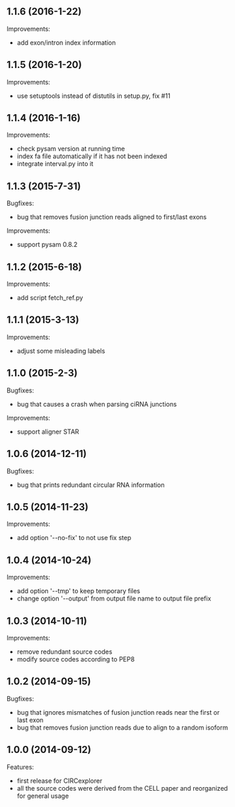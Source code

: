 ## 1.1.6 (2016-1-22)

Improvements:

* add exon/intron index information

## 1.1.5 (2016-1-20)

Improvements:

* use setuptools instead of distutils in setup.py, fix #11

## 1.1.4 (2016-1-16)

Improvements:

* check pysam version at running time
* index fa file automatically if it has not been indexed
* integrate interval.py into it

## 1.1.3 (2015-7-31)

Bugfixes:

* bug that removes fusion junction reads aligned to first/last exons

Improvements:

* support pysam 0.8.2

## 1.1.2 (2015-6-18)

Improvements:

* add script fetch_ref.py

## 1.1.1 (2015-3-13)

Improvements:

* adjust some misleading labels

## 1.1.0 (2015-2-3)

Bugfixes:

* bug that causes a crash when parsing ciRNA junctions

Improvements:

* support aligner STAR

## 1.0.6 (2014-12-11)

Bugfixes:

* bug that prints redundant circular RNA information

## 1.0.5 (2014-11-23)

Improvements:

* add option '--no-fix' to not use fix step

## 1.0.4 (2014-10-24)

Improvements:

* add option '--tmp' to keep temporary files
* change option '--output' from output file name to output file prefix

## 1.0.3 (2014-10-11)

Improvements:

* remove redundant source codes
* modify source codes according to PEP8

## 1.0.2 (2014-09-15)

Bugfixes:

* bug that ignores mismatches of fusion junction reads near the first or last exon
* bug that removes fusion junction reads due to align to a random isoform

## 1.0.0 (2014-09-12)

Features:

* first release for CIRCexplorer
* all the source codes were derived from the CELL paper and reorganized for general usage
